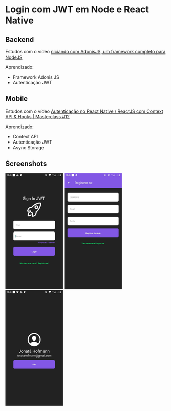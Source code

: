 # Login com JWT em Node e React Native


## Backend
Estudos com o vídeo [niciando com AdonisJS, um framework completo para NodeJS](https://www.youtube.com/watch?v=aysgHRmzG3w)

Aprendizado:
- Framework Adonis JS
- Autenticação JWT

## Mobile
Estudos com o vídeo [Autenticação no React Native / ReactJS com Context API & Hooks | Masterclass #12](https://youtu.be/KISMYYXSIX8)

Aprendizado:
- Context API
- Autenticação JWT
- Async Storage

## Screenshots
<div>
   <img src="./.github/Login.png" width="180">
   <img src="./.github/Register.png" width="180">
   <img src="./.github/Dashboard.png" width="180">
</div>